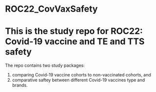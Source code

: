 
# ROC22_CovVaxSafety
This is the study repo for ROC22: Covid-19 vaccine and TE and TTS safety
=========================================================================

The repo contains two study packages: 
1) comparing Covid-19 vaccine cohorts to non-vaccinated cohorts, and 
2) comparative saftey between different Covid-19 vaccines type and brands.   
